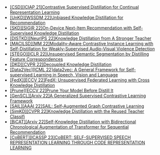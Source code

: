 - [[CSD][ICIAP 21]Contrastive Supervised Distillation for Continual Representation Learning](https://arxiv.org/abs/2205.05476)
- [[UnKD][WSSDM 22]Unbiased Knowledge Distillation for Recommendation](https://arxiv.org/abs/2211.14729)
- [[SKD][SIGIR 22]On-Device Next-Item Recommendation with Self-Supervised Knowledge Distillation](https://arxiv.org/abs/2204.11091)
- [[DISTKD][NeurIPS 22]Knowledge Distillation from A Stronger Teacher](https://arxiv.org/abs/2205.10536)
- [[MACILSD][MM 22]Modality-Aware Contrastive Instance Learning with Self-Distillation for Weakly-Supervised Audio-Visual Violence Detection](https://arxiv.org/abs/2207.05500)
- [[STEGO][ICLR 22]Unsupervised Semantic Segmentation by Distilling Feature Correspondences](https://arxiv.org/abs/2203.08414)
- [[DKD][CVPR 22]Decoupled Knowledge Distillation](https://arxiv.org/abs/2203.08679)
- [[Data2Vec][ICML 22]data2vec: A General Framework for Self-supervised Learning in Speech, Vision and Language](https://arxiv.org/abs/2202.03555)
- [[FedX][ECCV 22]FedX: Unsupervised Federated Learning with Cross Knowledge Distillation](https://arxiv.org/abs/2207.09158)
- [[Prune][ECCV 22]Prune Your Model Before Distill It](https://arxiv.org/abs/2109.14960)
- [[GenSCL][Arxiv 22]A Generalized Supervised Contrastive Learning Framework](https://arxiv.org/abs/2206.00384)
- [[SAIL][AAAI 22]SAIL: Self-Augmented Graph Contrastive Learning](https://arxiv.org/abs/2009.00934)
- [[SimKD][CVPR 22]Knowledge Distillation with the Reused Teacher Classifi](https://arxiv.org/abs/2203.14001)
- [[BiCAT][Arxiv 22]Self-Knowledge Distillation with Bidirectional Chronological Augmentation of Transformer for Sequential Recommendation](https://arxiv.org/abs/2112.06460)
- [[CoBERT][ICASSP 23]CoBERT: SELF-SUPERVISED SPEECH REPRESENTATION LEARNING THROUGH CODE REPRESENTATION LEARNING](https://arxiv.org/abs/2210.04062)
  
